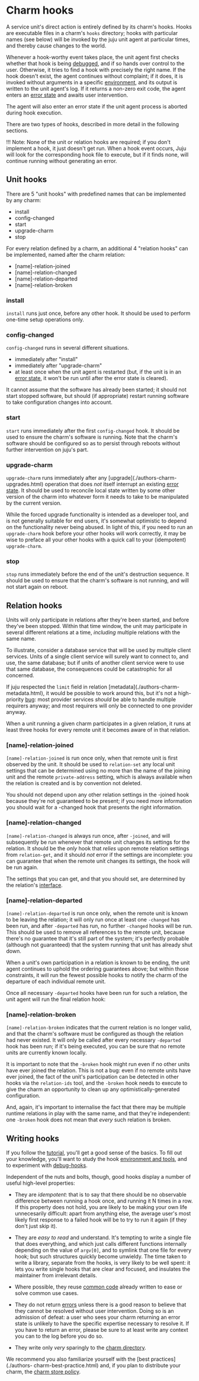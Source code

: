 # Charm hooks

A service unit's direct action is entirely defined by its charm's hooks. Hooks
are executable files in a charm's `hooks` directory; hooks with particular names
(see below) will be invoked by the juju unit agent at particular times, and
thereby cause changes to the world.

Whenever a hook-worthy event takes place, the unit agent first checks whether
that hook is being [debugged](./authors-hook-debug.html), and if so hands over
control to the user. Otherwise, it tries to find a hook with precisely the right
name. If the hook doesn't exist, the agent continues without complaint; if it
does, it is invoked without arguments in a specific
[environment](./authors-hook-environment.html), and its output is written to
the unit agent's log. If it returns a non-zero exit code, the agent enters an
[error state](./authors-hook-errors.html) and awaits user intervention.

The agent will also enter an error state if the unit agent process is aborted
during hook execution.

There are two types of hooks, described in more detail in the following
sections.

!!! Note: None of the unit or relation hooks are required; if you don't
implement a hook, it just doesn't get run. When a hook event occurs, Juju will
look for the corresponding hook file to execute, but if it finds none, will
continue running without generating an error.

## Unit hooks

There are 5 "unit hooks" with predefined names that can be implemented by any
charm:

  - install
  - config-changed
  - start
  - upgrade-charm
  - stop

For every relation defined by a charm, an additional 4 "relation hooks" can be
implemented, named after the charm relation:

  - [name]-relation-joined
  - [name]-relation-changed
  - [name]-relation-departed
  - [name]-relation-broken

### install

`install` runs just once, before any other hook. It should be used to perform
one-time setup operations only.

### config-changed

`config-changed` runs in several different situations.

  - immediately after "install"
  - immediately after "upgrade-charm"
  - at least once when the unit agent is restarted (but, if the unit is in an [error state](./authors-hook-errors.html), it won't be run until after the error state is cleared).

It cannot assume that the software has already been started; it should not start
stopped software, but should (if appropriate) restart running software to take
configuration changes into account.

### start

`start` runs immediately after the first `config-changed` hook. It should be
used to ensure the charm's software is running. Note that the charm's software
should be configured so as to persist through reboots without further
intervention on juju's part.

### upgrade-charm

`upgrade-charm` runs immediately after any [upgrade](./authors-charm-
upgrades.html) operation that does _not_ itself interrupt an existing [error
state](./authors-hook-errors.html). It should be used to reconcile local state
written by some other version of the charm into whatever form it needs to take
to be manipulated by the current version.

While the forced upgrade functionality is intended as a developer tool, and is
not generally suitable for end users, it's somewhat optimistic to depend on the
functionality never being abused. In light of this, if you need to run an
`upgrade-charm` hook before your other hooks will work correctly, it may be wise
to preface all your other hooks with a quick call to your (idempotent)
`upgrade-charm`.

### stop

`stop` runs immediately before the end of the unit's destruction sequence. It
should be used to ensure that the charm's software is not running, and will not
start again on reboot.

## Relation hooks

Units will only participate in relations after they're been started, and before
they've been stopped. Within that time window, the unit may participate in
several different relations at a time, _including_ multiple relations with the
same name.

To illustrate, consider a database service that will be used by multiple client
services. Units of a single client service will surely want to connect to, and
use, the same database; but if units of another client service were to use that
same database, the consequences could be catastrophic for all concerned.

If juju respected the `limit` field in relation [metadata](./authors-charm-
metadata.html), it would be possible to work around this, but it's not a high-
priority [bug](https://bugs.launchpad.net/bugs/1089297): most provider services
_should_ be able to handle multiple requirers anyway; and most requirers will
only be connected to one provider anyway.

When a unit running a given charm participates in a given relation, it runs at
least three hooks for every remote unit it becomes aware of in that relation.

### [name]-relation-joined

`[name]-relation-joined` is run once only, when that remote unit is first
observed by the unit. It should be used to `relation-set` any local unit
settings that can be determined using no more than the name of the joining unit
and the remote `private-address` setting, which is always available when the
relation is created and is by convention not deleted.

You should not depend upon any other relation settings in the -joined hook
because they're not guaranteed to be present; if you need more information you
should wait for a -changed hook that presents the right information.

### [name]-relation-changed

`[name]-relation-changed` is always run once, after `-joined`, and will
subsequently be run whenever that remote unit changes its settings for the
relation. It should be the _only_ hook that _relies_ upon remote relation
settings from `relation-get`, and it should _not_ error if the settings are
incomplete: you can guarantee that when the remote unit changes its settings,
the hook will be run again.

The settings that you can get, and that you should set, are determined by the
relation's [interface](./authors-charm-interfaces.html).

### [name]-relation-departed

`[name]-relation-departed` is run once only, when the remote unit is known to be
leaving the relation; it will only run once at least one `-changed` has been run,
and after `-departed` has run, no further `-changed` hooks will be run. This should be
used to remove all references to the remote unit, because there's no guarantee
that it's still part of the system; it's perfectly probable (although not
guaranteed) that the system running that unit has already shut down.

When a unit's own participation in a relation is known to be ending, the unit
agent continues to uphold the ordering guarantees above; but within those
constraints, it will run the fewest possible hooks to notify the charm of the
departure of each individual remote unit.

Once all necessary `-departed` hooks have been run for such a relation, the unit
agent will run the final relation hook:

### [name]-relation-broken

`[name]-relation-broken` indicates that the current relation is no longer valid,
and that the charm's software must be configured as though the relation had
never existed. It will only be called after every necessary `-departed` hook has
been run; if it's being executed, you can be sure that no remote units are
currently known locally.

It is important to note that the `-broken` hook might run even if no other units
have ever joined the relation. This is not a bug: even if no remote units have
ever joined, the fact of the unit's participation can be detected in other hooks
via the `relation-ids` tool, and the `-broken` hook needs to execute to give the
charm an opportunity to clean up any optimistically-generated configuration.

And, again, it's important to internalise the fact that there may be multiple
runtime relations in play with the same name, and that they're independent: one
`-broken` hook does not mean that _every_ such relation is broken.

## Writing hooks

If you follow the [tutorial](./authors-charm-writing.html), you'll get a good
sense of the basics. To fill out your knowledge, you'll want to study the hook
[environment and tools](./authors-hook-environment.html), and to experiment with
[debug-hooks](./authors-hook-debug.html).

Independent of the nuts and bolts, though, good hooks display a number of useful
high-level properties:

  - They are _idempotent_: that is to say that there should be no observable difference between running a hook once, and running it N times in a row. If this property does not hold, you are likely to be making your own life unnecesarily difficult: apart from anything else, the average user's most likely first response to a failed hook will be to try to run it again (if they don't just skip it).
  - They are _easy to read_ and understand. It's tempting to write a single file that does everything, and which just calls different functions internally depending on the value of `argv[0]`, and to symlink that one file for every hook; but such structures quickly become unwieldy.
The time taken to write a library, separate from the hooks, is very likely to be
well spent: it lets you write single hooks that are clear and focused, and
insulates the maintainer from irrelevant details.

  - Where possible, they reuse [common code](https://launchpad.net/charm-tools) already written to ease or solve common use cases.
  - They do not return [errors](./authors-hook-errors.html) unless there is a good reason to believe that they cannot be resolved without user intervention. Doing so is an admission of defeat: a user who sees your charm returning an error state is unlikely to have the specific expertise necessary to resolve it. If you have to return an error, please be sure to at least write any context you can to the log before you do so.
  - They write only _very_ sparingly to the [charm directory](./authors-charm-components.html).

We recommend you also familiarize yourself with the [best practices](./authors-
charm-best-practice.html) and, if you plan to distribute your charm, the [charm
store policy](./authors-charm-policy.html).

